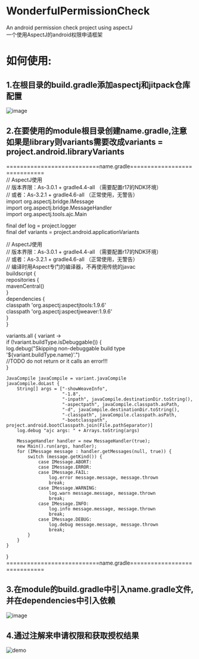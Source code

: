 # WonderfulPermissionCheck  
An android permission check project using aspectJ  
一个使用AspectJ的android权限申请框架  

# 如何使用:  
## 1.在根目录的build.gradle添加aspectj和jitpack仓库配置  
![image](https://github.com/wonderful27x/WonderfulPermissionCheck/tree/master/image/image1.jpg)  

## 2.在要使用的module根目录创建name.gradle,注意如果是library则variants需要改成variants = project.android.libraryVariants  
===========================name.gradle=============================  
// AspectJ使用  
// 版本界限：As-3.0.1 + gradle4.4-all （需要配置r17的NDK环境）  
// 或者：As-3.2.1 + gradle4.6-all （正常使用，无警告）  
import org.aspectj.bridge.IMessage  
import org.aspectj.bridge.MessageHandler  
import org.aspectj.tools.ajc.Main  

final def log = project.logger  
final def variants = project.android.applicationVariants  

// AspectJ使用  
// 版本界限：As-3.0.1 + gradle4.4-all （需要配置r17的NDK环境）  
// 或者：As-3.2.1 + gradle4.6-all （正常使用，无警告）  
// 编译时用Aspect专门的编译器，不再使用传统的javac  
buildscript {  
    repositories {  
        mavenCentral()  
    }  
    dependencies {  
        classpath 'org.aspectj:aspectjtools:1.9.6'  
        classpath 'org.aspectj:aspectjweaver:1.9.6'  
    }  
}  

variants.all { variant ->  
    if (!variant.buildType.isDebuggable()) {  
        log.debug("Skipping non-debuggable build type '${variant.buildType.name}'.")  
        //TODO do not return or it calls an error!!!  
    }  

    JavaCompile javaCompile = variant.javaCompile  
    javaCompile.doLast {  
        String[] args = ["-showWeaveInfo",  
                         "-1.8",  
                         "-inpath", javaCompile.destinationDir.toString(),  
                         "-aspectpath", javaCompile.classpath.asPath,  
                         "-d", javaCompile.destinationDir.toString(),  
                         "-classpath", javaCompile.classpath.asPath,  
                         "-bootclasspath", project.android.bootClasspath.join(File.pathSeparator)]  
        log.debug "ajc args: " + Arrays.toString(args)  

        MessageHandler handler = new MessageHandler(true);  
        new Main().run(args, handler);  
        for (IMessage message : handler.getMessages(null, true)) {  
            switch (message.getKind()) {  
                case IMessage.ABORT:  
                case IMessage.ERROR:  
                case IMessage.FAIL:  
                    log.error message.message, message.thrown  
                    break;  
                case IMessage.WARNING:  
                    log.warn message.message, message.thrown  
                    break;  
                case IMessage.INFO:  
                    log.info message.message, message.thrown  
                    break;  
                case IMessage.DEBUG:  
                    log.debug message.message, message.thrown  
                    break;  
            }  
        }  
    }  
}  
===========================name.gradle=============================  

## 3.在module的build.gradle中引入name.gradle文件,并在dependencies中引入依赖  
![image](https://github.com/wonderful27x/WonderfulPermissionCheck/tree/master/image/image2.jpg)  

## 4.通过注解来申请权限和获取授权结果  
![demo](https://github.com/wonderful27x/WonderfulPermissionCheck/tree/master/app/src/main/java/com/wonderful/wonderfulpermissioncheck)  
